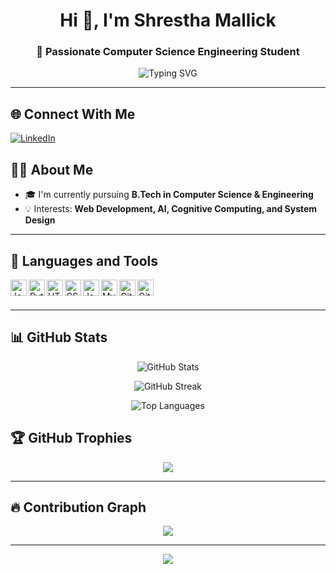 <h1 align="center">Hi 👋, I'm Shrestha Mallick</h1>
<h3 align="center">🚀 Passionate Computer Science Engineering Student </h3>

<p align="center">
  <img src="https://readme-typing-svg.herokuapp.com?font=Courier+New&size=22&duration=3000&pause=1000&color=F70000&center=true&vCenter=true&multiline=true&width=1000&height=150&lines=Welcome+to+my+GitHub+Profile!;I+love+to+build+cool+projects+💻;Exploring+AI+and+Web+Development;Let's+create+something+amazing+🚀" alt="Typing SVG" />
</p>



---

## 🌐 Connect With Me

[![LinkedIn](https://img.shields.io/badge/LinkedIn-blue?logo=linkedin&style=for-the-badge)](https://www.linkedin.com/in/shrestha-mallick-57a259258/)

## 👨‍🎓 About Me

- 🎓 I'm currently pursuing **B.Tech in Computer Science & Engineering**
- 💡 Interests: **Web Development, AI, Cognitive Computing, and System Design**


---

## 🚀 Languages and Tools

<img align="left" alt="Java" width="26px" src="https://cdn.jsdelivr.net/gh/devicons/devicon/icons/java/java-original.svg" />
<img align="left" alt="Python" width="26px" src="https://cdn.jsdelivr.net/gh/devicons/devicon/icons/python/python-original.svg" />
<img align="left" alt="HTML" width="26px" src="https://cdn.jsdelivr.net/gh/devicons/devicon/icons/html5/html5-original.svg" />
<img align="left" alt="CSS" width="26px" src="https://cdn.jsdelivr.net/gh/devicons/devicon/icons/css3/css3-original.svg" />
<img align="left" alt="JavaScript" width="26px" src="https://cdn.jsdelivr.net/gh/devicons/devicon/icons/javascript/javascript-original.svg" />
<img align="left" alt="MySQL" width="26px" src="https://cdn.jsdelivr.net/gh/devicons/devicon/icons/mysql/mysql-original.svg" />
<img align="left" alt="Git" width="26px" src="https://cdn.jsdelivr.net/gh/devicons/devicon/icons/git/git-original.svg" />
<img align="left" alt="GitHub" width="26px" src="https://cdn.jsdelivr.net/gh/devicons/devicon/icons/github/github-original.svg" />
<br><br>

---


## 📊 GitHub Stats

<p align="center">
  <img src="https://github-readme-stats.vercel.app/api?username=shrestha1977&show_icons=true&theme=radical" alt="GitHub Stats" />
</p>

<p align="center">
  <img src="https://github-readme-streak-stats.herokuapp.com?user=shrestha1977&theme=radical" alt="GitHub Streak" />
</p>

<p align="center">
  <img src="https://github-readme-stats.vercel.app/api/top-langs/?username=shrestha1977&layout=compact&theme=radical" alt="Top Languages" />
</p>

## 🏆 GitHub Trophies

<p align="center">
  <img src="https://github-profile-trophy.vercel.app/?username=shrestha1977&theme=radical&no-frame=true&column=7&margin-w=10" />
</p>

---

## 🔥 Contribution Graph

<p align="center">
  <img src="https://github-readme-activity-graph.vercel.app/graph?username=shrestha1977&theme=github-compact&area=true" />
</p>

---


<p align="center">
  <img src="https://komarev.com/ghpvc/?username=shrestha1977&label=Profile+Views&color=blueviolet&style=flat-square" />
</p>


